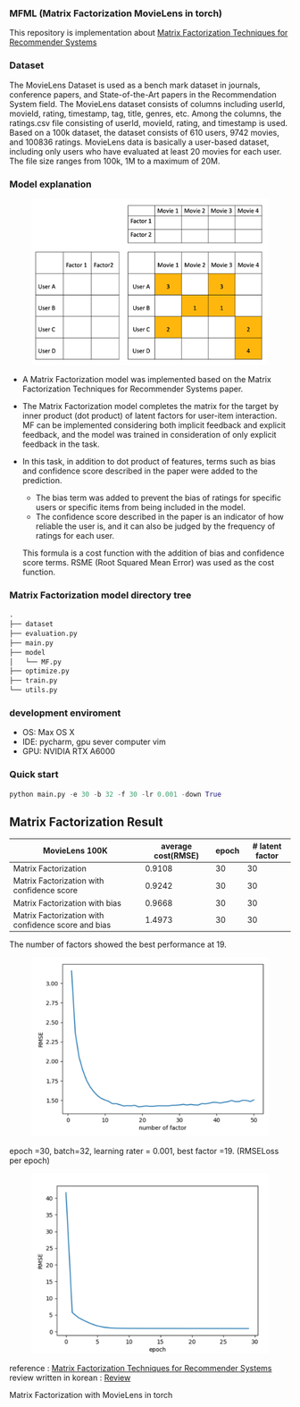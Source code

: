### MFML (Matrix Factorization MovieLens in torch)
This repository is implementation about [Matrix Factorization Techniques for Recommender Systems](https://datajobs.com/data-science-repo/Recommender-Systems-[Netflix].pdf)

### Dataset

The MovieLens Dataset is used as a bench mark dataset in journals, conference papers, and State-of-the-Art papers in the Recommendation System field. The MovieLens dataset consists of columns including userId, movieId, rating, timestamp, tag, title, genres, etc. Among the columns, the ratings.csv file consisting of userId, movieId, rating, and timestamp is used. Based on a 100k dataset, the dataset consists of 610 users, 9742 movies, and 100836 ratings. MovieLens data is basically a user-based dataset, including only users who have evaluated at least 20 movies for each user. The file size ranges from 100k, 1M to a maximum of 20M.

### Model explanation

<p align="center">
<div class="center">
  <figure>
    <a href="/images/matrix.png"><img src="images/matrix.png" width="600" ></a>
  </figure>
</div>
</p>

- A Matrix Factorization model was implemented based on the Matrix Factorization Techniques for Recommender Systems paper.
- The Matrix Factorization model completes the matrix for the target by inner product (dot product) of latent factors for user-item interaction. MF can be implemented considering both implicit feedback and explicit feedback, and the model was trained in consideration of only explicit feedback in the task.

- In this task, in addition to dot product of features, terms such as bias and confidence score described in the paper were added to the prediction.
   - The bias term was added to prevent the bias of ratings for specific users or specific items from being included in the model.
   - The confidence score described in the paper is an indicator of how reliable the user is, and it can also be judged by the frequency of ratings for each user.

   This formula is a cost function with the addition of bias and confidence score terms. RSME (Root Squared Mean Error) was used as the cost function.

### Matrix Factorization model directory tree

```python
.
├── dataset
├── evaluation.py
├── main.py
├── model
│   └── MF.py
├── optimize.py
├── train.py
└── utils.py
```

### development enviroment

- OS: Max OS X
- IDE: pycharm, gpu sever computer vim
- GPU: NVIDIA RTX A6000

### Quick start

```python
python main.py -e 30 -b 32 -f 30 -lr 0.001 -down True
```

## Matrix Factorization Result

| MovieLens 100K | average cost(RMSE) | epoch | # latent factor |
| --- | --- | --- | --- |
| Matrix Factorization | 0.9108 | 30 | 30 |
| Matrix Factorization with confidence score | 0.9242 | 30 | 30 |
| Matrix Factorization with bias | 0.9668 | 30 | 30 |
| Matrix Factorization with confidence score and bias | 1.4973 | 30 | 30 |



The number of factors showed the best performance at 19.

<p align="center">
<div class="center">
  <figure>
    <a href="/images/optimize_graph.png"><img src="images/optimize_graph.png" width="600" ></a>
  </figure>
</div>
</p>


epoch =30, batch=32, learning rater = 0.001, best factor =19. (RMSELoss per epoch)

<p align="center">
<div class="center">
  <figure>
    <a href="/images/loss_curve.png"><img src="images/loss_curve.png" width="600" ></a>
  </figure>
</div>
</p>


reference : [Matrix Factorization Techniques for Recommender Systems](https://datajobs.com/data-science-repo/Recommender-Systems-[Netflix].pdf)
review written in korean : [Review](https://changhyeonnam.github.io/2021/12/21/Matrix_Factorization.html)

Matrix Factorization with MovieLens in torch
